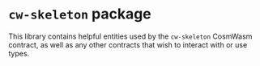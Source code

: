 # `cw-skeleton` package

This library contains helpful entities used by the `cw-skeleton` CosmWasm contract, as well as any other contracts that wish to interact with or use types.
